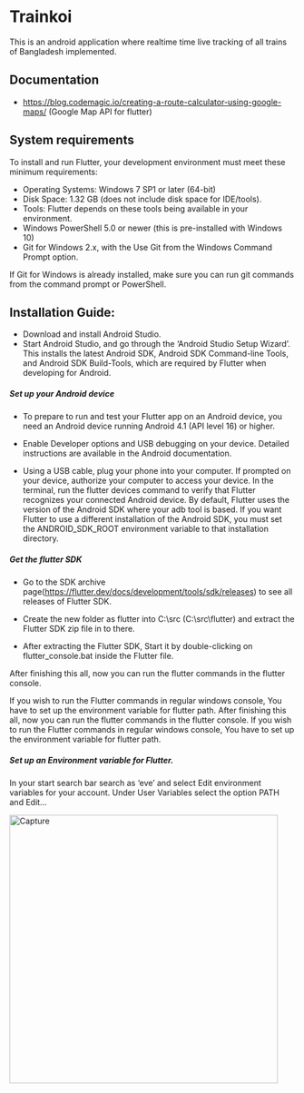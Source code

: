 # Trainkoi

This is an android application where realtime time live tracking of all trains of Bangladesh implemented. 



## Documentation

- https://blog.codemagic.io/creating-a-route-calculator-using-google-maps/  (Google Map API for flutter)


## System requirements

To install and run Flutter, your development environment must meet these minimum requirements:

- Operating Systems: Windows 7 SP1 or later (64-bit)
- Disk Space: 1.32 GB (does not include disk space for IDE/tools).
- Tools: Flutter depends on these tools being available in your environment.
- Windows PowerShell 5.0 or newer (this is pre-installed with Windows 10)
- Git for Windows 2.x, with the Use Git from the Windows Command Prompt option.

If Git for Windows is already installed, make sure you can run git commands from the command prompt or PowerShell.




## Installation Guide:


- Download and install Android Studio.
- Start Android Studio, and go through the ‘Android Studio Setup Wizard’. This installs the latest Android SDK, Android SDK Command-line Tools, and Android SDK Build-Tools, which are required by Flutter when developing for Android.

##### Set up your Android device 
- To prepare to run and test your Flutter app on an Android device, you need an Android device running Android 4.1 (API level 16) or higher.

- Enable Developer options and USB debugging on your device. Detailed instructions are available in the Android documentation.

- Using a USB cable, plug your phone into your computer. If prompted on your device, authorize your computer to access your device.
In the terminal, run the flutter devices command to verify that Flutter recognizes your connected Android device. By default, Flutter uses the version of the Android SDK where your adb tool is based. If you want Flutter to use a different installation of the Android SDK, you must set the ANDROID_SDK_ROOT environment variable to that installation directory.

##### Get the flutter SDK

- Go to the SDK archive page(https://flutter.dev/docs/development/tools/sdk/releases) to see all releases of Flutter SDK.

- Create the new folder as flutter into C:\src (C:\src\flutter) and extract the Flutter SDK zip file in to there.

- After extracting the Flutter SDK, Start it by double-clicking on flutter_console.bat inside the Flutter file.

After finishing this all, now you can run the flutter commands in the flutter console.

If you wish to run the Flutter commands in regular windows console, You have to set up the environment variable for flutter path.
After finishing this all, now you can run the flutter commands in the flutter console.
If you wish to run the Flutter commands in regular windows console, You have to set up the environment variable for flutter path.

##### Set up an Environment variable for Flutter.
In your start search bar search as ‘eve’ and select Edit environment variables for your account.
Under User Variables select the option PATH and Edit…

<img width="473" alt="Capture" src="https://user-images.githubusercontent.com/36130772/93694748-5d916380-fb31-11ea-96ed-68534e7517cd.PNG">

